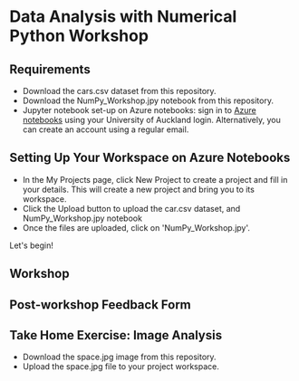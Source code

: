 # Data Analysis with Numerical Python Workshop

## Requirements

* Download the cars.csv dataset from this repository.
* Download the NumPy_Workshop.jpy notebook from this repository.
* Jupyter notebook set-up on Azure notebooks: sign in to [Azure notebooks](notebooks.azure.com) using your University of Auckland login. Alternatively, you can create an account using a regular email.

## Setting Up Your Workspace on Azure Notebooks
* In the My Projects page, click New Project to create a project and fill in your details. This will create a new project and bring you to its workspace.
* Click the Upload button to upload the car.csv dataset, and NumPy_Workshop.jpy notebook
* Once the files are uploaded, click on 'NumPy_Workshop.jpy'.

Let's begin!

## Workshop

## Post-workshop Feedback Form

## Take Home Exercise: Image Analysis
* Download the space.jpg image from this repository.
* Upload the space.jpg file to your project workspace.


